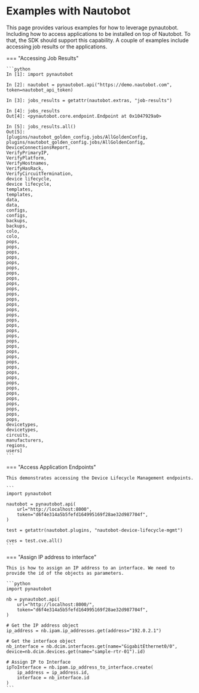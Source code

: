 # Examples with Nautobot

This page provides various examples for how to leverage pynautobot. Including how to access applications to be installed on top of Nautobot. To that, the SDK should support this capability. A couple of examples include accessing job results or the applications.

=== "Accessing Job Results"

    ```python
    In [1]: import pynautobot

    In [2]: nautobot = pynautobot.api("https://demo.nautobot.com", token=nautobot_api_token)

    In [3]: jobs_results = getattr(nautobot.extras, "job-results")

    In [4]: jobs_results
    Out[4]: <pynautobot.core.endpoint.Endpoint at 0x1047929a0>

    In [5]: jobs_results.all()
    Out[5]:
    [plugins/nautobot_golden_config.jobs/AllGoldenConfig,
    plugins/nautobot_golden_config.jobs/AllGoldenConfig,
    DeviceConnectionsReport,
    VerifyPrimaryIP,
    VerifyPlatform,
    VerifyHostnames,
    VerifyHasRack,
    VerifyCircuitTermination,
    device lifecycle,
    device lifecycle,
    templates,
    templates,
    data,
    data,
    configs,
    configs,
    backups,
    backups,
    colo,
    colo,
    pops,
    pops,
    pops,
    pops,
    pops,
    pops,
    pops,
    pops,
    pops,
    pops,
    pops,
    pops,
    pops,
    pops,
    pops,
    pops,
    pops,
    pops,
    pops,
    pops,
    pops,
    pops,
    pops,
    pops,
    pops,
    pops,
    pops,
    pops,
    pops,
    pops,
    pops,
    pops,
    pops,
    pops,
    pops,
    devicetypes,
    devicetypes,
    circuits,
    manufacturers,
    regions,
    users]
    ```

=== "Access Application Endpoints"

    This demonstrates accessing the Device Lifecycle Management endpoints.

    ```
    import pynautobot

    nautobot = pynautobot.api(
        url="http://localhost:8000",
        token="d6f4e314a5b5fefd164995169f28ae32d987704f",
    )

    test = getattr(nautobot.plugins, "nautobot-device-lifecycle-mgmt")

    cves = test.cve.all()
    ```

=== "Assign IP address to interface"

    This is how to assign an IP address to an interface. We need to provide the id of the objects as parameters.

    ```python
    import pynautobot

    nb = pynautobot.api(
        url="http://localhost:8000/",
        token="d6f4e314a5b5fefd164995169f28ae32d987704f",
    )

    # Get the IP address object
    ip_address = nb.ipam.ip_addresses.get(address="192.0.2.1")

    # Get the interface object
    nb_interface = nb.dcim.interfaces.get(name="GigabitEthernet0/0", device=nb.dcim.devices.get(name="sample-rtr-01").id)

    # Assign IP to Interface
    ipToInterface = nb.ipam.ip_address_to_interface.create(
        ip_address = ip_address.id,
        interface = nb_interface.id
    )
    ```